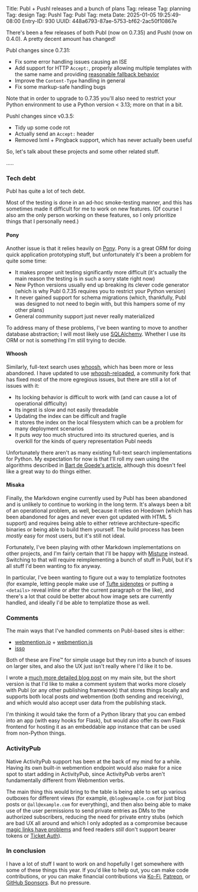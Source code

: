 Title: Publ + Pushl releases and a bunch of plans
Tag: release
Tag: planning
Tag: design
Tag: Pushl
Tag: Publ
Tag: meta
Date: 2025-01-05 19:25:49-08:00
Entry-ID: 930
UUID: 448a6793-87ae-5753-bf62-2ac50f10867e

There's been a few releases of both Publ (now on 0.7.35) and Pushl (now on 0.4.0). A pretty decent amount has changed!

Publ changes since 0.7.31:

* Fix some error handling issues causing an ISE
* Add support for HTTP `Accept:`, properly allowing multiple templates with the same name and providing [reasonable fallback behavior](324#template-mapping)
* Improve the `Content-Type` handling in general
* Fix some markup-safe handling bugs

Note that in order to upgrade to 0.7.35 you'll also need to restrict your Python environment to use a Python version < 3.13; more on that in a bit.

Pushl changes since v0.3.5:

* Tidy up some code rot
* Actually send an `Accept:` header
* Removed lxml + Pingback support, which has never actually been useful

So, let's talk about these projects and some other related stuff.

.....

### Tech debt

Publ has quite a lot of tech debt.

Most of the testing is done in an ad-hoc smoke-testing manner, and this has sometimes made it difficult for me to work on new features. (Of course I also am the only person working on these features, so I only prioritize things that I personally need.)

#### Pony

Another issue is that it relies heavily on [Pony](https://ponyorm.com). Pony is a great ORM for doing quick application prototyping stuff, but unfortunately it's been a problem for quite some time:

* It makes proper unit testing significantly more difficult (it's actually the main reason the testing is in such a sorry state right now)
* New Python versions usually end up breaking its clever code generator (which is why Publ 0.7.35 requires you to restrict your Python version)
* It never gained support for schema migrations (which, thankfully, Publ was designed to not need to begin with, but this hampers some of my other plans)
* General community support just never really materialized

To address many of these problems, I've been wanting to move to another database abstraction; I will most likely use [SQLAlchemy](https://www.sqlalchemy.org/). Whether I use its ORM or not is something I'm still trying to decide.

#### Whoosh

Similarly, full-text search uses [whoosh](https://pypi.org/project/Whoosh/), which has been more or less abandoned. I have updated to use [whoosh-reloaded](https://pypi.org/project/Whoosh-Reloaded/), a community fork that has fixed most of the more egregious issues, but there are still a lot of issues with it:

* Its locking behavior is difficult to work with (and can cause a lot of operational difficulty)
* Its ingest is slow and not easily threadable
* Updating the index can be difficult and fragile
* It stores the index on the local filesystem which can be a problem for many deployment scenarios
* It puts *way* too much structured into its structured queries, and is overkill for the kinds of query representation Publ needs

Unfortunately there aren't as many existing full-text search implementations for Python. My expectation for now is that I'll roll my own using the algorithms described in [Bart de Goede's article](https://bart.degoe.de/building-a-full-text-search-engine-150-lines-of-code/), although this doesn't feel like a great way to do things either.

#### Misaka

Finally, the Markdown engine currently used by Publ has been abandoned and is unlikely to continue to working in the long term. It's always been a bit of an operational problem, as well, because it relies on Hoedown (which has been abandoned for ages and never even got updated with HTML 5 support) and requires being able to either retrieve architecture-specific binaries or being able to build them yourself. The build process has been *mostly* easy for most users, but it's still not ideal.

Fortunately, I've been playing with other Markdown implementations on other projects, and I'm fairly certain that I'll be happy with [Mistune](https://github.com/lepture/mistune) instead. Switching to that will require reimplementing a bunch of stuff in Publ, but it's all stuff I'd been wanting to fix anyway.

In particular, I've been wanting to figure out a way to templatize footnotes (for example, letting people make use of [Tufte sidenotes](https://edwardtufte.github.io/tufte-css/) or putting a `<details>` reveal inline or after the current paragraph or the like), and there's a lot that could be better about how image sets are currently handled, and ideally I'd be able to templatize those as well.

### Comments

The main ways that I've handled comments on Publ-based sites is either:

* [webmention.io](https://webmention.io/) + [webmention.js](https://github.com/PlaidWeb/webmention.js)
* [isso](https://isso-comments.de)

Both of these are Fine™ for simple usage but they run into a bunch of issues on larger sites, and also the UX just isn't really where I'd like it to be.

I wrote a [much more detailed blog post](https://beesbuzz.biz/blog/7457-Some-thoughts-on-comments) on my main site, but the short version is that I'd like to make a comment system that works more closely with Publ (or any other publishing framework) that stores things locally and supports both local posts *and* webmention (both sending and receiving), and which would also accept user data from the publishing stack.

I'm thinking it would take the form of a Python library that you can embed into an app (with easy hooks for Flask), but would also offer its own Flask frontend for hosting it as an embeddable app instance that can be used from non-Python things.

### ActivityPub

Native ActivityPub support has been at the back of my mind for a while. Having its own built-in webmention endpoint would also make for a nice spot to start adding in ActivityPub, since ActivityPub verbs aren't fundamentally different from Webmention verbs.

The main thing this would bring to the table is being able to set up various outboxes for different views (for example, `@blog@example.com` for just blog posts or `@all@example.com` for everything), and then also being able to make use of the user permissions to send private entries as DMs to the authorized subscribers, reducing the need for private entry stubs (which are bad UX all around and which I only adopted as a compromise because [magic links have problems](1266) and feed readers *still* don't support bearer tokens or [Ticket Auth](https://indieweb.org/Ticketing_for_IndieAuth)).

### In conclusion

I have a lot of stuff I want to work on and hopefully I get somewhere with some of these things this year. If you'd like to help out, you can make code contributions, or you can make financial contributions via [Ko-Fi](https://ko-fi.com/fluffycritter), [Patreon](https://patreon.com/fluffy), or [GitHub Sponsors](https://github.com/sponsors/fluffy-critter). But no pressure.
